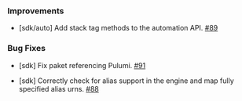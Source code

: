 ### Improvements

- [sdk/auto] Add stack tag methods to the automation API.
  [#89](https://github.com/pulumi/pulumi-dotnet/pull/89)

### Bug Fixes

- [sdk] Fix paket referencing Pulumi.
  [#91](https://github.com/pulumi/pulumi-dotnet/pull/91)
  
- [sdk] Correctly check for alias support in the engine and map fully specified alias urns.
  [#88](https://github.com/pulumi/pulumi-dotnet/pull/88)
